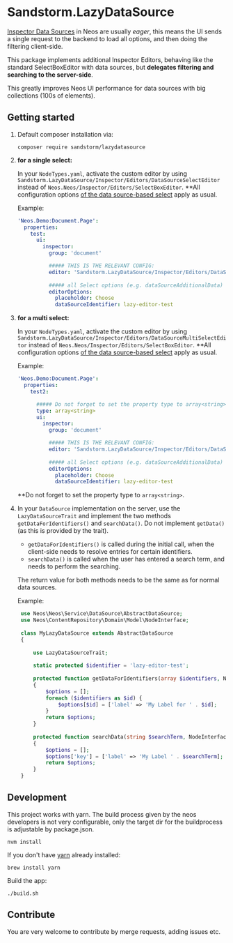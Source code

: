 # Sandstorm.LazyDataSource

[Inspector Data Sources](https://docs.neos.io/cms/manual/extending-neos-with-php-flow/custom-data-sources)
in Neos are usually *eager*, this means the UI sends a single request to the backend to load all options,
and then doing the filtering client-side.

This package implements additional Inspector Editors, behaving like the standard SelectBoxEditor with
data sources, but **delegates filtering and searching to the server-side**.

This greatly improves Neos UI performance for data sources with big collections (100s of elements).

## Getting started

1. Default composer installation  via:

    ```shell
    composer require sandstorm/lazydatasource
    ```

2. **for a single select:**

   In your `NodeTypes.yaml`, activate the custom editor by using `Sandstorm.LazyDataSource/Inspector/Editors/DataSourceSelectEditor`
   instead of `Neos.Neos/Inspector/Editors/SelectBoxEditor`. **All configuration options [of the data source-based select](https://neos.readthedocs.io/en/stable/References/PropertyEditorReference.html#property-type-string-array-string-selectboxeditor-dropdown-select-editor)
   apply as usual.
   
   Example:
   
   ```yaml
   'Neos.Demo:Document.Page':
     properties:
       test:
         ui:
           inspector:
             group: 'document'
   
             ##### THIS IS THE RELEVANT CONFIG:
             editor: 'Sandstorm.LazyDataSource/Inspector/Editors/DataSourceSelectEditor'
             
             ##### all Select options (e.g. dataSourceAdditionalData) work as usual. 
             editorOptions:
               placeholder: Choose
               dataSourceIdentifier: lazy-editor-test
   ```

3. **for a multi select:**

   In your `NodeTypes.yaml`, activate the custom editor by using `Sandstorm.LazyDataSource/Inspector/Editors/DataSourceMultiSelectEditor`
   instead of `Neos.Neos/Inspector/Editors/SelectBoxEditor`. **All configuration options [of the data source-based select](https://neos.readthedocs.io/en/stable/References/PropertyEditorReference.html#property-type-string-array-string-selectboxeditor-dropdown-select-editor)
   apply as usual.
   
   Example:
   
   ```yaml
   'Neos.Demo:Document.Page':
     properties:
       test2:

         ##### Do not forget to set the property type to array<string>
         type: array<string>
         ui:
           inspector:
             group: 'document'
   
             ##### THIS IS THE RELEVANT CONFIG:
             editor: 'Sandstorm.LazyDataSource/Inspector/Editors/DataSourceMultiSelectEditor'
             
             ##### all Select options (e.g. dataSourceAdditionalData) work as usual. 
             editorOptions:
               placeholder: Choose
               dataSourceIdentifier: lazy-editor-test
   ```
   
   **Do not forget to set the property type to `array<string>`.

4. In your `DataSource` implementation on the server, use the `LazyDataSourceTrait` and implement the two methods `getDataForIdentifiers()`
   and `searchData()`. Do not implement `getData()` (as this is provided by the trait).
   
   - `getDataForIdentifiers()` is called during the initial call, when the client-side needs to resolve entries for certain identifiers.
   - `searchData()` is called when the user has entered a search term, and needs to perform the searching.
   
   The return value for both methods needs to be the same as for normal data sources.
   
   Example:
   
   ```php
    use Neos\Neos\Service\DataSource\AbstractDataSource;
    use Neos\ContentRepository\Domain\Model\NodeInterface;
    
    class MyLazyDataSource extends AbstractDataSource
    {
    
        use LazyDataSourceTrait;
    
        static protected $identifier = 'lazy-editor-test';
    
        protected function getDataForIdentifiers(array $identifiers, NodeInterface $node = null, array $arguments = [])
        {
            $options = [];
            foreach ($identifiers as $id) {
                $options[$id] = ['label' => 'My Label for ' . $id];
            }
            return $options;
        }
    
        protected function searchData(string $searchTerm, NodeInterface $node = null, array $arguments = [])
        {
            $options = [];
            $options['key'] = ['label' => 'My Label ' . $searchTerm];
            return $options;
        }
    }

   ```

## Development 
This project works with yarn. The build process given by the neos developers is not very
configurable, only the target dir for the buildprocess is adjustable by 
package.json.

```shell
nvm install
```

If you don't have [yarn](https://yarnpkg.com/lang/en/docs/install/) already installed: 

```shell
brew install yarn
```

Build the app:

```shell
./build.sh
```

## Contribute

You are very welcome to contribute by merge requests, adding issues etc.

